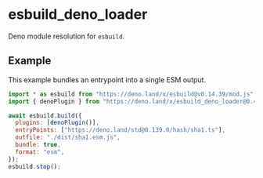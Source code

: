 # esbuild_deno_loader

Deno module resolution for `esbuild`.

## Example

This example bundles an entrypoint into a single ESM output.

```js
import * as esbuild from "https://deno.land/x/esbuild@v0.14.39/mod.js";
import { denoPlugin } from "https://deno.land/x/esbuild_deno_loader@0.4.3/mod.ts";

await esbuild.build({
  plugins: [denoPlugin()],
  entryPoints: ["https://deno.land/std@0.139.0/hash/sha1.ts"],
  outfile: "./dist/sha1.esm.js",
  bundle: true,
  format: "esm",
});
esbuild.stop();
```
